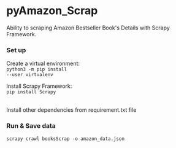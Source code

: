 # pyAmazon_Scrap

Ability to scraping Amazon Bestseller Book's Details with Scrapy Framework.


### Set up
Create a virtual environment: <br>
<code>python3 -m pip install --user virtualenv </code> <br>

Install Scrapy Framework: <br>
<code>pip install Scrapy </code><br>

Install other dependencies from requirement.txt file

### Run & Save data
<code>scrapy crawl booksScrap -o amazon_data.json</code>
